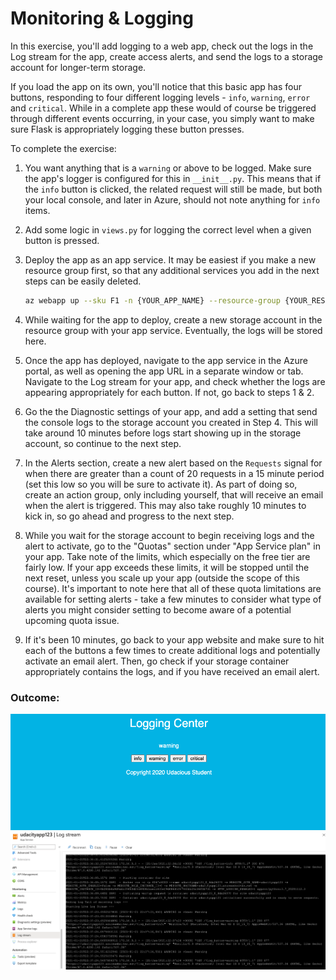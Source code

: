 # Monitoring & Logging

In this exercise, you'll add logging to a web app, check out the logs in the Log stream for the
app, create access alerts, and send the logs to a storage account for longer-term storage.

If you load the app on its own, you'll notice that this basic app has four buttons, responding
to four different logging levels - `info`, `warning`, `error` and `critical`. While in a complete
app these would of course be triggered through different events occurring, in your case, you
simply want to make sure Flask is appropriately logging these button presses.

To complete the exercise:
1. You want anything that is a `warning` or above to be logged. Make sure the app's logger is configured for this in `__init__.py`. This means that if the `info` button is clicked, the related request will still be made, but both your local console, and later in Azure, should not note anything for `info` items.
2. Add some logic in `views.py` for logging the correct level when a given button is pressed.
3. Deploy the app as an app service. It may be easiest if you make a new resource group first, so that any additional services you add in the next steps can be easily deleted.
    
    ```bash
    az webapp up --sku F1 -n {YOUR_APP_NAME} --resource-group {YOUR_RESOURCE_GROUP} --location westus2
    ```

4. While waiting for the app to deploy, create a new storage account in the resource group with your app service. Eventually, the logs will be stored here.
5. Once the app has deployed, navigate to the app service in the Azure portal, as well as opening the app URL in a separate window or tab. Navigate to the Log stream for your app, and check whether the logs are appearing appropriately for each button. If not, go back to steps 1 & 2.
6. Go the the Diagnostic settings of your app, and add a setting that send the console logs to the storage account you created in Step 4. This will take around 10 minutes before logs start showing up in the storage account, so continue to the next step.
7. In the Alerts section, create a new alert based on the `Requests` signal for when there are greater than a count of 20 requests in a 15 minute period (set this low so you will be sure to activate it). As part of doing so, create an action group, only including yourself, that will receive an email when the alert is triggered. This may also take roughly 10 minutes to kick in, so go ahead and progress to the next step.
8. While you wait for the storage account to begin receiving logs and the alert to activate, go to the "Quotas" section under "App Service plan" in your app. Take note of the limits, which especially on the free tier are fairly low. If your app exceeds these limits, it will be stopped until the next reset, unless you scale up your app (outside the scope of this course). It's important to note here that all of these quota limitations are available for setting alerts - take a few minutes to consider what type of alerts you might consider setting to become aware of a potential upcoming quota issue.
9. If it's been 10 minutes, go back to your app website and make sure to hit each of the buttons a few times to create additional logs and potentially activate an email alert. Then, go check if your storage container appropriately contains the logs, and if you have received an email alert.

### Outcome: 
![App Service app](outcome/1.png)
![AZ Log Stream](outcome/2.png)